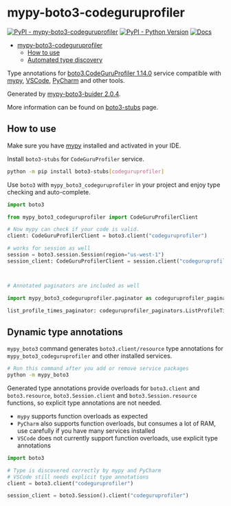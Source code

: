 # mypy-boto3-codeguruprofiler

[![PyPI - mypy-boto3-codeguruprofiler](https://img.shields.io/pypi/v/mypy-boto3-codeguruprofiler.svg?color=blue)](https://pypi.org/project/mypy-boto3-codeguruprofiler)
[![PyPI - Python Version](https://img.shields.io/pypi/pyversions/mypy-boto3-codeguruprofiler.svg?color=blue)](https://pypi.org/project/mypy-boto3-codeguruprofiler)
[![Docs](https://img.shields.io/readthedocs/mypy-boto3-builder.svg?color=blue)](https://mypy-boto3-builder.readthedocs.io/)

- [mypy-boto3-codeguruprofiler](#mypy-boto3-codeguruprofiler)
  - [How to use](#how-to-use)
  - [Automated type discovery](#automated-type-discovery)

Type annotations for
[boto3.CodeGuruProfiler 1.14.0](https://boto3.amazonaws.com/v1/documentation/api/1.14.0/reference/services/codeguruprofiler.html#CodeGuruProfiler) service
compatible with [mypy](https://github.com/python/mypy), [VSCode](https://code.visualstudio.com/),
[PyCharm](https://www.jetbrains.com/pycharm/) and other tools.

Generated by [mypy-boto3-buider 2.0.4](https://github.com/vemel/mypy_boto3_builder).

More information can be found on [boto3-stubs](https://pypi.org/project/boto3-stubs/) page.

## How to use

Make sure you have [mypy](https://github.com/python/mypy) installed and activated in your IDE.

Install `boto3-stubs` for `CodeGuruProfiler` service.

```bash
python -m pip install boto3-stubs[codeguruprofiler]
```

Use `boto3` with `mypy_boto3_codeguruprofiler` in your project and enjoy type checking and auto-complete.

```python
import boto3

from mypy_boto3_codeguruprofiler import CodeGuruProfilerClient

# Now mypy can check if your code is valid.
client: CodeGuruProfilerClient = boto3.client("codeguruprofiler")

# works for session as well
session = boto3.session.Session(region="us-west-1")
session_client: CodeGuruProfilerClient = session.client("codeguruprofiler")



# Annotated paginators are included as well

import mypy_boto3_codeguruprofiler.paginator as codeguruprofiler_paginators

list_profile_times_paginator: codeguruprofiler_paginators.ListProfileTimesPaginator = client.get_paginator("list_profile_times")
```

## Dynamic type annotations

`mypy_boto3` command generates `boto3.client/resource` type annotations for
`mypy_boto3_codeguruprofiler` and other installed services.

```bash
# Run this command after you add or remove service packages
python -m mypy_boto3
```

Generated type annotations provide overloads for `boto3.client` and `boto3.resource`,
`boto3.Session.client` and `boto3.Session.resource` functions,
so explicit type annotations are not needed.

- `mypy` supports function overloads as expected
- `PyCharm` also supports function overloads, but consumes a lot of RAM, use carefully if you have many services installed
- `VSCode` does not currently support function overloads, use explicit type annotations

```python
import boto3

# Type is discovered correctly by mypy and PyCharm
# VSCode still needs explicit type annotations
client = boto3.client("codeguruprofiler")

session_client = boto3.Session().client("codeguruprofiler")
```